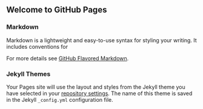 ## Welcome to GitHub Pages

### Markdown

Markdown is a lightweight and easy-to-use syntax for styling your writing. It includes conventions for

For more details see [GitHub Flavored Markdown](https://guides.github.com/features/mastering-markdown/).

### Jekyll Themes

Your Pages site will use the layout and styles from the Jekyll theme you have selected in your [repository settings](https://github.com/ZhouYong2w/JingJing_Kira/settings). The name of this theme is saved in the Jekyll `_config.yml` configuration file.
